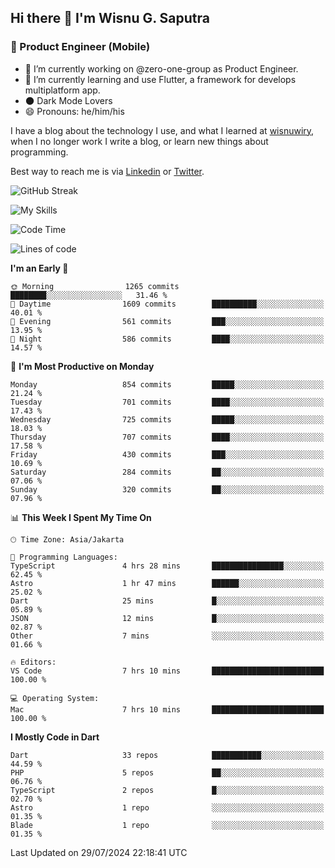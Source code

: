 ## Hi there 👋 I'm Wisnu G. Saputra

### :mobile_phone_off: Product Engineer (Mobile)

- 🔭 I’m currently working on @zero-one-group as Product Engineer.
- 🌱 I’m currently learning and use Flutter, a framework for develops multiplatform app.
- 🌑 Dark Mode Lovers
- 😄 Pronouns: he/him/his

I have a blog about the technology I use, and what I learned at [wisnuwiry](https://wisnuwiry.space/), when I no longer work I write a blog, or learn new things about programming.

Best way to reach me is via [Linkedin](https://www.linkedin.com/in/wisnu-saputra/) or [Twitter](https://twitter.com/wisnuwiry).

![GitHub Streak](https://streak-stats.demolab.com?user=wisnuwiry&theme=dark&hide_border=true)

![My Skills](https://skillicons.dev/icons?i=dart,flutter,kotlin,swift,go,js,css,neovim,git,linux&perline=5)

<!--START_SECTION:waka-->
![Code Time](http://img.shields.io/badge/Code%20Time-1%2C465%20hrs%2033%20mins-blue)

![Lines of code](https://img.shields.io/badge/From%20Hello%20World%20I%27ve%20Written-5.8%20million%20lines%20of%20code-blue)

**I'm an Early 🐤** 

```text
🌞 Morning                1265 commits        ████████░░░░░░░░░░░░░░░░░   31.46 % 
🌆 Daytime                1609 commits        ██████████░░░░░░░░░░░░░░░   40.01 % 
🌃 Evening                561 commits         ███░░░░░░░░░░░░░░░░░░░░░░   13.95 % 
🌙 Night                  586 commits         ████░░░░░░░░░░░░░░░░░░░░░   14.57 % 
```
📅 **I'm Most Productive on Monday** 

```text
Monday                   854 commits         █████░░░░░░░░░░░░░░░░░░░░   21.24 % 
Tuesday                  701 commits         ████░░░░░░░░░░░░░░░░░░░░░   17.43 % 
Wednesday                725 commits         █████░░░░░░░░░░░░░░░░░░░░   18.03 % 
Thursday                 707 commits         ████░░░░░░░░░░░░░░░░░░░░░   17.58 % 
Friday                   430 commits         ███░░░░░░░░░░░░░░░░░░░░░░   10.69 % 
Saturday                 284 commits         ██░░░░░░░░░░░░░░░░░░░░░░░   07.06 % 
Sunday                   320 commits         ██░░░░░░░░░░░░░░░░░░░░░░░   07.96 % 
```


📊 **This Week I Spent My Time On** 

```text
🕑︎ Time Zone: Asia/Jakarta

💬 Programming Languages: 
TypeScript               4 hrs 28 mins       ████████████████░░░░░░░░░   62.45 % 
Astro                    1 hr 47 mins        ██████░░░░░░░░░░░░░░░░░░░   25.02 % 
Dart                     25 mins             █░░░░░░░░░░░░░░░░░░░░░░░░   05.89 % 
JSON                     12 mins             █░░░░░░░░░░░░░░░░░░░░░░░░   02.87 % 
Other                    7 mins              ░░░░░░░░░░░░░░░░░░░░░░░░░   01.66 % 

🔥 Editors: 
VS Code                  7 hrs 10 mins       █████████████████████████   100.00 % 

💻 Operating System: 
Mac                      7 hrs 10 mins       █████████████████████████   100.00 % 
```

**I Mostly Code in Dart** 

```text
Dart                     33 repos            ███████████░░░░░░░░░░░░░░   44.59 % 
PHP                      5 repos             ██░░░░░░░░░░░░░░░░░░░░░░░   06.76 % 
TypeScript               2 repos             █░░░░░░░░░░░░░░░░░░░░░░░░   02.70 % 
Astro                    1 repo              ░░░░░░░░░░░░░░░░░░░░░░░░░   01.35 % 
Blade                    1 repo              ░░░░░░░░░░░░░░░░░░░░░░░░░   01.35 % 
```




 Last Updated on 29/07/2024 22:18:41 UTC
<!--END_SECTION:waka-->
